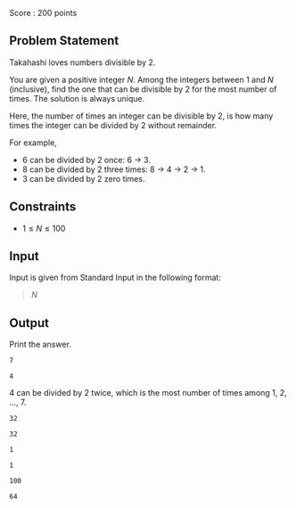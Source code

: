 Score : $200$ points

## Problem Statement

Takahashi loves numbers divisible by $2$.

You are given a positive integer $N$. Among the integers between $1$ and $N$ (inclusive), find the one that can be divisible by $2$ for the most number of times. The solution is always unique.

Here, the number of times an integer can be divisible by $2$, is how many times the integer can be divided by $2$ without remainder.

For example,

- $6$ can be divided by $2$ once: $6$ -&gt; $3$.
- $8$ can be divided by $2$ three times: $8$ -&gt; $4$ -&gt; $2$ -&gt; $1$.
- $3$ can be divided by $2$ zero times.

## Constraints

- $1 \leq N \leq 100$

## Input

Input is given from Standard Input in the following format:

> $N$

## Output

Print the answer.

```input1
7
```

```output1
4
```

$4$ can be divided by $2$ twice, which is the most number of times among $1$, $2$, ..., $7$.

```input2
32
```

```output2
32
```

```input3
1
```

```output3
1
```

```input4
100
```

```output4
64
```